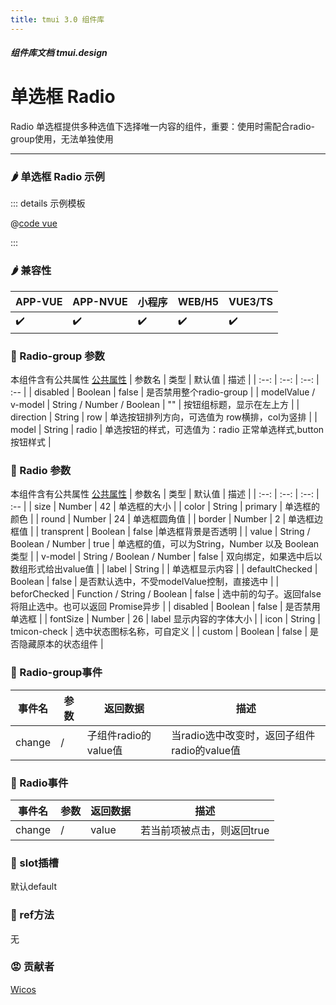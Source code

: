 ```yaml
---
title: tmui 3.0 组件库
---
```


<dirtoc></dirtoc>

##### 组件库文档 tmui.design

# 单选框 Radio
Radio 单选框提供多种选值下选择唯一内容的组件，重要：使用时需配合radio-group使用，无法单独使用

---

### :hot_pepper: 单选框 Radio 示例

<webview url="https://tmui.design/h5/#/pages/form/radio"></webview>

::: details 示例模板

@[code vue](pages/form/radio.nvue)

:::

### :hot_pepper: 兼容性

| APP-VUE | APP-NVUE | 小程序 | WEB/H5 | VUE3/TS |
| --- | --- | --- | --- | --- |
| :heavy_check_mark: | :heavy_check_mark: | :heavy_check_mark: | :heavy_check_mark: | :heavy_check_mark: |

### :seedling: Radio-group 参数

本组件含有公共属性 [公共属性](/doc/spec/组件公共样式.md)
| 参数名 | 类型 | 默认值 | 描述 |
| :--: | :--: | :--: | :-- |
| disabled | Boolean |  false | 是否禁用整个radio-group |
| modelValue / v-model | String / Number / Boolean  | "" | 按钮组标题，显示在左上方 | 
| direction | String | row | 单选按钮排列方向，可选值为 row横排，col为竖排 |
| model | String | radio  | 单选按钮的样式，可选值为：radio 正常单选样式,button 按钮样式 |

### :seedling: Radio 参数

本组件含有公共属性 [公共属性](/doc/spec/组件公共样式.md)
| 参数名 | 类型 | 默认值 | 描述 |
| :--: | :--: | :--: | :-- |
| size | Number | 42 | 单选框的大小 |
| color | String | primary | 单选框的颜色 |
| round | Number | 24 | 单选框圆角值 |
| border | Number | 2 | 单选框边框值 |
| transprent | Boolean | false |单选框背景是否透明 | 
| value | String / Boolean / Number | true | 单选框的值，可以为String，Number 以及 Boolean类型 | 
| v-model | String / Boolean / Number | false | 双向绑定，如果选中后以数组形式给出value值 |
| label | String |  | 单选框显示内容 |
| defaultChecked | Boolean | false | 是否默认选中，不受modelValue控制，直接选中 |
| beforChecked | Function / String / Boolean | false | 选中前的勾子。返回false将阻止选中。也可以返回 Promise异步 |
| disabled | Boolean | false | 是否禁用单选框 |
| fontSize | Number | 26 | label 显示内容的字体大小 |
| icon | String | tmicon-check | 选中状态图标名称，可自定义 |
| custom | Boolean | false | 是否隐藏原本的状态组件 |

### :rose: Radio-group事件

| 事件名 | 参数 | 返回数据 | 描述 |
| --- | --- | --- | --- |
| change | / | 子组件radio的value值 | 当radio选中改变时，返回子组件radio的value值 |

### :rose: Radio事件

| 事件名 | 参数 | 返回数据 | 描述 |
| --- | --- | --- | --- |
| change | / | value | 若当前项被点击，则返回true |

### :corn: slot插槽

默认default

### :green_salad: ref方法

无

### :rage: 贡献者

[Wicos](http://wicos.me)